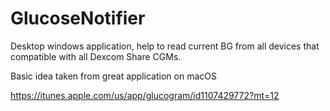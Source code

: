 # GlucoseNotifier

Desktop windows application, help to read current BG from all devices that compatible with all Dexcom Share CGMs.

Basic idea taken from great application on macOS 

https://itunes.apple.com/us/app/glucogram/id1107429772?mt=12
